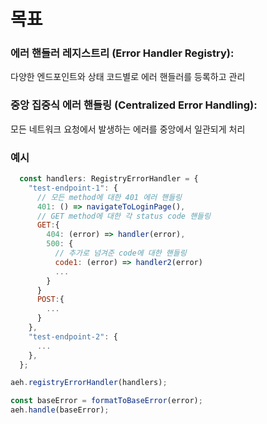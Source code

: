 # 목표

### 에러 핸들러 레지스트리 (Error Handler Registry):
다양한 엔드포인트와 상태 코드별로 에러 핸들러를 등록하고 관리

### 중앙 집중식 에러 핸들링 (Centralized Error Handling):
모든 네트워크 요청에서 발생하는 에러를 중앙에서 일관되게 처리

### 예시
```javascript
  const handlers: RegistryErrorHandler = {
    "test-endpoint-1": {
      // 모든 method에 대한 401 에러 핸들링
      401: () => navigateToLoginPage(),
      // GET method에 대한 각 status code 핸들링
      GET:{
        404: (error) => handler(error),
        500: {
          // 추가로 넘겨준 code에 대한 핸들링
          code1: (error) => handler2(error)
          ...
        }
      }
      POST:{
        ...
      }
    },
    "test-endpoint-2": {
      ...
    },
  };

aeh.registryErrorHandler(handlers);

const baseError = formatToBaseError(error);
aeh.handle(baseError);
```
